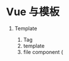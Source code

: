 # Vue 与模板
1. Template
    1. Tag
    2. template
    3. file component (<template />)

2. Vue Instance
3. mount
    Dom -> string template virtual-dom dom


# 函数柯里化
    Vue 中模板中的字符是固定的, 所以我们可以根据内容生成函数

# 虚拟 DOM
    1. DOM -> Virtual DOM
    2. Virtual DOM -> DOM
